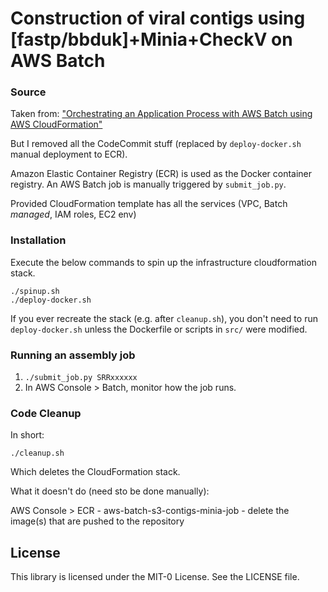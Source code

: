 # Construction of viral contigs using [fastp/bbduk]+Minia+CheckV on AWS Batch

### Source

Taken from: ["Orchestrating an Application Process with AWS Batch using AWS CloudFormation"](https://aws.amazon.com/blogs/compute/orchestrating-an-application-process-with-aws-batch-using-aws-cloudformation/)

But I removed all the CodeCommit stuff (replaced by `deploy-docker.sh` manual deployment to ECR).

Amazon Elastic Container Registry (ECR) is used as the Docker container registry. An AWS Batch job is manually triggered by `submit_job.py`.

Provided CloudFormation template has all the services (VPC, Batch *managed*, IAM roles, EC2 env)

### Installation 

Execute the below commands to spin up the infrastructure cloudformation stack.

```
./spinup.sh
./deploy-docker.sh
```

If you ever recreate the stack (e.g. after `cleanup.sh`), you don't need to run `deploy-docker.sh` unless the Dockerfile or scripts in `src/` were modified.

### Running an assembly job

1. `./submit_job.py SRRxxxxxx`
2. In AWS Console > Batch, monitor how the job runs.

### Code Cleanup

In short:

```
./cleanup.sh
```

Which deletes the CloudFormation stack.

What it doesn't do (need sto be done manually):

AWS Console > ECR - aws-batch-s3-contigs-minia-job - delete the image(s) that are pushed to the repository

## License

This library is licensed under the MIT-0 License. See the LICENSE file.

